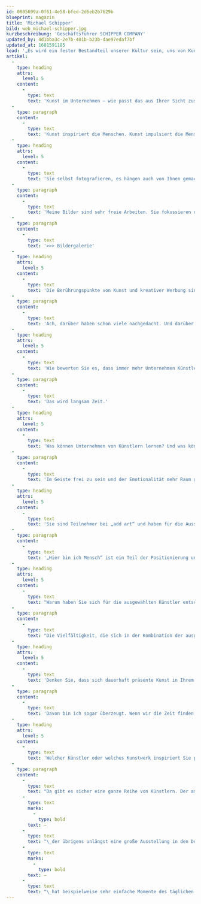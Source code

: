 ```yaml
---
id: 0805699a-0f61-4e58-bfed-2d6eb2b7629b
blueprint: magazin
title: 'Michael Schipper'
bild: web_michael-schipper.jpg
kurzbeschreibung: 'Geschäftsführer SCHIPPER COMPANY'
updated_by: 4d1bba3c-2e7b-401b-b23b-dae97edaf7bf
updated_at: 1681591185
lead: '„Es wird ein fester Bestandteil unserer Kultur sein, uns von Kunst inspirieren zu lassen.“'
artikel:
  -
    type: heading
    attrs:
      level: 5
    content:
      -
        type: text
        text: 'Kunst im Unternehmen – wie passt das aus Ihrer Sicht zusammen?'
  -
    type: paragraph
    content:
      -
        type: text
        text: 'Kunst inspiriert die Menschen. Kunst impulsiert die Menschen. Kunst beeinflusst unsere Handlungen, Gedanken und Ideen. Das gilt für eine Werbeagentur noch stärker als für jede andere Branche. So gesehen ist der Weg von der Kunst zur Werbung ein sehr kurzer – manchmal gilt das auch anders herum.'
  -
    type: heading
    attrs:
      level: 5
    content:
      -
        type: text
        text: 'Sie selbst fotografieren, es hängen auch von Ihnen gemachte Fotos in Ihrer Agentur. Wie gehen Sie beim Fotografieren vor?'
  -
    type: paragraph
    content:
      -
        type: text
        text: 'Meine Bilder sind sehr freie Arbeiten. Sie fokussieren den Menschen und versuchen Momente festzuhalten, die etwas über ihn sagen sollen. Kleine Augenblicke, in denen vielleicht das gerade Gedachte sichtbar gemacht wird.'
  -
    type: paragraph
    content:
      -
        type: text
        text: '>>> Bildergalerie'
  -
    type: heading
    attrs:
      level: 5
    content:
      -
        type: text
        text: 'Die Berührungspunkte von Kunst und kreativer Werbung sind durchaus vorhanden. Kann Werbung Kunst sein? Wo ist die Grenze?'
  -
    type: paragraph
    content:
      -
        type: text
        text: 'Ach, darüber haben schon viele nachgedacht. Und darüber streiten immer wieder viele. Ich bin überzeugt: Kunst ist Werbung und Werbung ist Kunst.'
  -
    type: heading
    attrs:
      level: 5
    content:
      -
        type: text
        text: 'Wie bewerten Sie es, dass immer mehr Unternehmen Künstler für ihre Produktgestaltung engagieren?'
  -
    type: paragraph
    content:
      -
        type: text
        text: 'Das wird langsam Zeit.'
  -
    type: heading
    attrs:
      level: 5
    content:
      -
        type: text
        text: 'Was können Unternehmen von Künstlern lernen? Und was können Künstler von Unternehmen lernen?'
  -
    type: paragraph
    content:
      -
        type: text
        text: 'Im Geiste frei zu sein und der Emotionalität mehr Raum geben zu können, sind sicher wichtige Voraussetzungen, um Kunst überhaupt machen zu können. Auffällig finde ich, wie viele Manager oft gefangen und verkrampft rational wirken, was oft nur der körperliche Ausdruck eines unfreien Geistes und einer unterdrückten Emotionalität ist. Einstein sagte mal in etwa folgendes: Der intuitive Geist ist ein heiliges Geschenk und der rationale Geist ein treuer Diener.'
  -
    type: heading
    attrs:
      level: 5
    content:
      -
        type: text
        text: 'Sie sind Teilnehmer bei „add art“ und haben für die Ausstellung von Nachwuchskünstlern in Ihrer Agentur das künstlerische Motto „Hier bin ich Mensch“ vorgegeben. Wie kam es dazu?'
  -
    type: paragraph
    content:
      -
        type: text
        text: '„Hier bin ich Mensch“ ist ein Teil der Positionierung unseres Kunden dm-drogerie markt. Diese Position ist der zentrale Ausgangspunkt für alles, was wir an Kommunikationsideen für die Marke umsetzen. Gleichzeitig steht der Mensch nicht nur im Mittelpunkt aller Bemühungen der Marke dm, sondern ist auch ein zentraler Aspekt in der Positionierung unserer Agentur. Also lag es nahe, unsere anstehende Gründungsfeier unter dieses Motto zu stellen und gemeinsam zu betrachten, wie Künstler mit der Aussage umgehen und was sie daraus entstehen lassen.'
  -
    type: heading
    attrs:
      level: 5
    content:
      -
        type: text
        text: "Warum haben Sie sich für die ausgewählten Künstler entschieden?\_"
  -
    type: paragraph
    content:
      -
        type: text
        text: "Die Vielfältigkeit, die sich in der Kombination der ausgewählten Künstler zeigt, hat zur Auswahl dieser vier Künstler geführt. Die unterschiedlichen Perspektiven auf das Thema „Mensch“ waren für uns ausschlaggebend, diese Werke einmalig durch die Ausstellung zu verbinden und damit einen ganzheitlichen Rahmen für individuelle Wahrnehmungen und Ausdrücke zu schaffen.\_"
  -
    type: heading
    attrs:
      level: 5
    content:
      -
        type: text
        text: 'Denken Sie, dass sich dauerhaft präsente Kunst in Ihrem Unternehmen auf Ihre Mitarbeiter auswirken kann?'
  -
    type: paragraph
    content:
      -
        type: text
        text: 'Davon bin ich sogar überzeugt. Wenn wir die Zeit finden, wird das sicher ein fester Bestandteil unserer Kultur, dass wir uns aus dem Tagesgeschäft ausklinken, um uns von Kunst inspirieren zu lassen. Was auch immer sich gerade anbieten wird: Musik, Malerei, Fotografie ...'
  -
    type: heading
    attrs:
      level: 5
    content:
      -
        type: text
        text: 'Welcher Künstler oder welches Kunstwerk inspiriert Sie persönlich ganz besonders?'
  -
    type: paragraph
    content:
      -
        type: text
        text: "Da gibt es sicher eine ganze Reihe von Künstlern. Der amerikanische Fotograf Saul Leiter\_"
      -
        type: text
        marks:
          -
            type: bold
        text: –
      -
        type: text
        text: "\_der übrigens unlängst eine große Ausstellung in den Deichtorhallen hatte\_"
      -
        type: text
        marks:
          -
            type: bold
        text: –
      -
        type: text
        text: "\_hat beispielweise sehr einfache Momente des täglichen Lebens in ungestellten Situationen fotografisch so festgehalten, dass diese einfachen Momente eine so große Spannung erzeugen, die den Betrachter fesseln. In letzter Zeit habe ich mich ein wenig mit Arbeiten von Joseph Beuys beschäftigen können. Sicher ist Beuys nicht mein Lieblingskünstler, aber auch seine Arbeiten können für mein Leben oder mein berufliches Schaffen sehr impulsierend sein."
---
```

